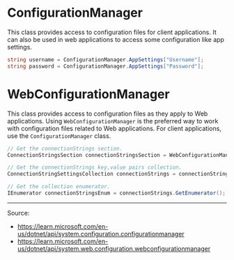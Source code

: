 # ConfigurationManager

This class provides access to configuration files for client applications. It can also be used in web applications to access some configuration like app settings.

```c#
string username = ConfigurationManager.AppSettings["Username"];
string password = ConfigurationManager.AppSettings["Password"];
```

# WebConfigurationManager

This class provides access to configuration files as they apply to Web applications. Using `WebConfigurationManager` is the preferred way to work with configuration files related to Web applications. For client applications, use the `ConfigurationManager` class.

```c#
// Get the connectionStrings section.
ConnectionStringsSection connectionStringsSection = WebConfigurationManager.GetSection("connectionStrings") as ConnectionStringsSection;

// Get the connectionStrings key,value pairs collection.
ConnectionStringSettingsCollection connectionStrings = connectionStringsSection.ConnectionStrings;

// Get the collection enumerator.
IEnumerator connectionStringsEnum = connectionStrings.GetEnumerator();
```

---

Source:
- https://learn.microsoft.com/en-us/dotnet/api/system.configuration.configurationmanager
- https://learn.microsoft.com/en-us/dotnet/api/system.web.configuration.webconfigurationmanager

